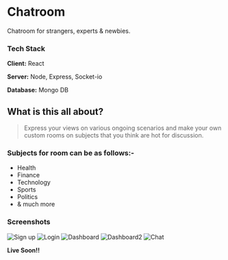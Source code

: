 # Chatroom
Chatroom for strangers, experts & newbies.


### Tech Stack

**Client:** React

**Server:** Node, Express, Socket-io

**Database:** Mongo DB

## What is this all about?
>Express your views on various ongoing scenarios and make your own custom rooms on subjects that you think are hot for discussion.

### Subjects for room can be as follows:-
- Health
- Finance
- Technology
- Sports
- Politics
- & much more 


### Screenshots

![Sign up](https://drive.google.com/file/d/1nO0FB356CUS-9ABIY7D-xchTjObdkd9k/view?usp=sharing)
![Login](https://via.placeholder.com/468x300?text=App+Screenshot+Here)
![Dashboard](https://via.placeholder.com/468x300?text=App+Screenshot+Here)
![Dashboard2](https://via.placeholder.com/468x300?text=App+Screenshot+Here)
![Chat](https://via.placeholder.com/468x300?text=App+Screenshot+Here)

  



**Live Soon!!**

